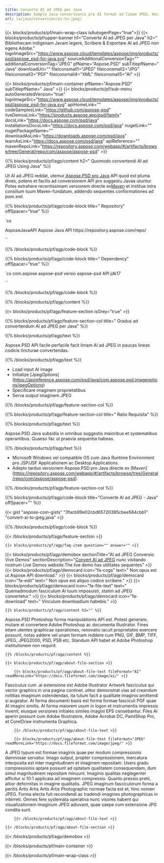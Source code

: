 ```yaml
---
title: Converte AI ad JPEG per Java
description: Sample Java conversionis pro AI format ad limam JPEG. Hoc exemplo utere codice ut AI ad JPEG convertat in applicatione cuiuslibet Telae vel Desktop Java subnixa.
url: la/java/conversion/ai-to-jpeg/
---
```


{{< blocks/products/pf/main-wrap-class isAutogenPage="true">}}
{{< blocks/products/pf/upper-banner h1="Converte AI ad JPEG per Java" h2=" Bibliothecam indigenam Javam legere, Scribere & Exportare AI ad JPEG non egens Adobe." logoImageSrc="https://www.aspose.cloud/templates/aspose/img/products/psd/aspose_psd-for-java.svg" sourceAdditionalConversionTag="" additionalConversionTag="JPEG" pfName="Aspose.PSD" subTitlepfName=" Java" downloadUrl="" fileiconsmall1="JPEG" fileiconsmall2="JPG" fileiconsmall3="PDF" fileiconsmall4="XML" fileiconsmall5="AI" >}}

{{< blocks/products/pf/main-container pfName="Aspose.PSD" subTitlepfName=" Java" >}}
{{< blocks/products/pf/sub-menu autoGeneratedVersion="true" logoImageSrc="https://www.aspose.cloud/templates/aspose/img/products/psd/aspose_psd-for-java.svg" apiHomeLink="" codeSamplesLink="https://github.com/aspose-psd" liveDemosLink="https://products.aspose.app/psd/family" docsLink="https://docs.aspose.com/psd/java" installationsDocsLink="https://docs.aspose.com/psd/java" nugetLink="" nugetPackageName="" downloadAsLink="https://downloads.aspose.com/psd/java" learnAsLink="https://docs.aspose.com/psd/java" apiReference="" mavenRepoLink="https://repository.aspose.com/webapp/#/artifacts/browse/tree/General/repo/com/aspose/aspose-psd" >}}

{{% blocks/products/pf/agp/content h2=" Quomodo convertendi AI ad JPEG Using Java" %}}

Ut AI ad JPEG reddat, utemur<a href="/psd/{{< lang-code >}}java"> Aspose.PSD pro Java</a> API quod est pluma dives, potens et facilis ad conversionem API pro suggestu Javae utuntur. Potes extrahere recentissimam versionem directe ex<a href="https://repository.aspose.com/webapp/#/artifacts/browse/tree/General/repo/com/aspose/aspose-psd">Maven</a> et institue intra consilium tuum Maven-fundatum, addendo sequentes conformationes ad pom.xml.

{{% blocks/products/pf/agp/code-block title=" Repository" offSpacer="true" %}}

`cs

<repository>
<id>AsposeJavaAPI</id>
<name>Aspose Java API</name>
<url> https://repository.aspose.com/repo/</url>
</repository>

``

{{% /blocks/products/pf/agp/code-block %}}

{{% blocks/products/pf/agp/code-block title=" Dependency" offSpacer="true" %}}

`cs
<dependency>
<groupId>com.aspose</groupId>
<artifactId>aspose-psd</artifactId>
<version> versio aspose-psd API</version>
<classifier>jdk17</classifier>
</dependency>

``

{{% /blocks/products/pf/agp/code-block %}}

{{% /blocks/products/pf/agp/content %}}

{{< blocks/products/pf/agp/feature-section isGrey="true" >}}

{{% blocks/products/pf/agp/feature-section-col title=" Gradus ad convertendum AI ad JPEG per Java" %}}

{{% blocks/products/pf/agp/text %}}

 Aspose.PSD API facile perfacile facit limam AI ad JPEG in paucas lineas codicis tincturae convertendas.

{{% /blocks/products/pf/agp/text %}}

- Load input AI image
- Initialize [JpegOptions] (https://apireference.aspose.com/psd/java/com.aspose.psd.imageoptions/jpegOptions)
- Specificare imaginem proprietatibus
- Serva output imaginem JPEG

{{% /blocks/products/pf/agp/feature-section-col %}}

{{% blocks/products/pf/agp/feature-section-col title=" Ratio Requisita" %}}

{{% blocks/products/pf/agp/text %}}

 Aspose.PSD Java subsidia in omnibus suggestis maioribus et systematibus operantibus. Quaeso fac ut praevia sequentia habeas.

{{% /blocks/products/pf/agp/text %}}

- Microsoft Windows vel compatible OS cum Java Runtime Environment pro JSP/JSF Applicationem ac Desktop Applications.
- Adepto tardus versionem Aspose.PSD pro Java directe ex
 [Maven] (https://repository.aspose.com/webapp/#/artifacts/browse/tree/General/repo/com/aspose/aspose-psd).

{{% /blocks/products/pf/agp/feature-section-col %}}


{{% blocks/products/pf/agp/code-block title="Converte AI ad JPEG - Java" offSpacer="" %}}

{{< gist "aspose-com-gists" "3facb99e02cbd65720395cbee584cbb1" "convert-ai-to-jpeg.java" >}}

{{% /blocks/products/pf/agp/code-block %}}

{{< /blocks/products/pf/agp/feature-section >}}

    {{< blocks/products/pf/agp/faq-item question="" answer="" >}}
 

<!-- aboutfile Starts -->

{{< blocks/products/pf/agp/demobox sectionTitle="AI ad JPEG Conversio Vive Demos" sectionDescription="[Convert AI ad JPEG](https://products.aspose.app/psd/conversion/ai-to-jpeg) nunc visitando nostrum Live Demos website.The live demo has utilitates sequentes" >}}
        {{< blocks/products/pf/agp/democard icon="fa-cogs" text=" Non opus est ut Aspose API download." >}}
        {{< blocks/products/pf/agp/democard icon="fa-edit" text=" Non opus est aliquo codice scribere." >}}
        {{< blocks/products/pf/agp/democard icon="fa-file-text" text=" Quemadmodum fasciculum AI tuum imposuisti, statim ad JPEG convertetur." >}}
        {{< blocks/products/pf/agp/democard icon="fa-download" text=" Vinculum downloadium habebis." >}}

    {{% blocks/products/pf/agp/content h2="" %}}

Aspose.PSD Photoshop forma manipulationis API est. Potest generare, mutare et convertere Adobe Photoshop ac documenta Illustrator. Fines etiam utentes graphicae operationes, renovatio iacuit proprietates exercere possunt, notas addere vel unam formam reddere cum PNG, GIF, BMP, TIFF, JPEG, JPEG2000, PSD, PSB etc. Standum API habet et Adobe Photoshop institutionem non requirit.  



    {{% /blocks/products/pf/agp/content %}}

    {{< blocks/products/pf/agp/about-file-section >}}

        {{< blocks/products/pf/agp/about-file-text fileFormat="AI" readMoreLink="https://docs.fileformat.com/image/ai/" >}}
Fasciculus cum .ai extensione est Adobe Illustrator Artwork fasciculus qui vector graphics in una pagina continet. utitur demonstrat vias ad creandum notitias imaginum ostendendas, ita tutum facit a qualitate imaginis amittendi si augeatur. AI forma documenti basis est forma formae fasciculi PGF quae AI imagini similis. AI forma maiorem usum in logon et instrumentis impressis invenit, eiusque versiones initiales similes imagini EPS censebantur. Files AI aperiri possunt cum Adobe Illustratore, Adobe Acrobat DC, PaintShop Pro, et CorelDraw instrumenta Graphica.

        {{< /blocks/products/pf/agp/about-file-text >}}

        {{< blocks/products/pf/agp/about-file-text fileFormat="JPEG" readMoreLink="https://docs.fileformat.com/image/jpeg/" >}}
A JPEG typum est formae imaginis quae per modum compressionis damnosae servatur. Imago output, propter compressionem, mercatura interposita est inter magnitudinem et imaginem repositam. Users gradu compressionis aptare possunt ad optatam qualitatem consequendam, dum simul magnitudinem repositam minuunt. Imaginis qualitas neglegenter afficitur si 10:1 applicata ad imaginem compressio. Quanto pressio pretii, altior deformitas in imagine qualitatis. JPEG imaginum fasciculorum forma a peritis Artis Artis Artis Artis Photographic normae facta est et, hinc nomen JPEG. Forma electa fuit recondendi ac tradendi imagines photographicas in interreti. Omnes fere systemata operativa nunc visores habent qui visualizationem imaginum JPEG adiuvant, quae saepe cum extensione JPG condita sunt.

        {{< /blocks/products/pf/agp/about-file-text >}}

    {{< /blocks/products/pf/agp/about-file-section >}}

{{< /blocks/products/pf/agp/demobox >}}

<!-- aboutfile Ends -->



{{< /blocks/products/pf/main-container >}}
    
{{< /blocks/products/pf/main-wrap-class >}}

